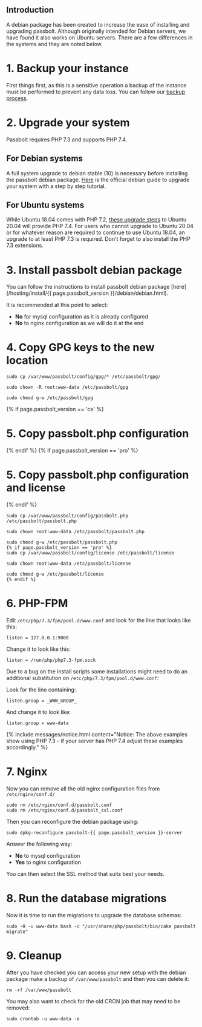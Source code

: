 ## Introduction

A debian package has been created to increase the ease of installing and upgrading passbolt.
Although originally intended for Debian servers, we have found it also works on Ubuntu servers.
There are a few differences in the systems and they are noted below.

# 1. Backup your instance

First things first, as this is a sensitive operation a backup of the instance must be performed to prevent any data loss. You can follow our [backup process](/hosting/backup).

# 2. Upgrade your system

Passbolt requires PHP 7.3 and supports PHP 7.4.

## For Debian systems
A full system upgrade to debian stable (10) is necessary before installing the passbolt debian package.
[Here](https://www.debian.org/releases/stable/amd64/release-notes/ch-upgrading.html) is the official debian guide to upgrade your system with a step by step tutorial.

## For Ubuntu systems
While Ubuntu 18.04 comes with PHP 7.2, [these upgrade steps](https://help.ubuntu.com/18.04/serverguide/installing-upgrading.html)
to Ubuntu 20.04 will provide PHP 7.4. For users who cannot upgrade to Ubuntu 20.04 or for whatever reason are
required to continue to use Ubuntu 18.04, an upgrade to at least PHP 7.3 is required. Don't forget to also
install the PHP 7.3 extensions.

# 3. Install passbolt debian package

You can follow the instructions to install passbolt debian package [here](/hosting/install/{{ page.passbolt_version }}/debian/debian.html).

It is recommended at this point to select:

- **No** for mysql configuration as it is already configured
- **No** to nginx configuration as we will do it at the end

# 4. Copy GPG keys to the new location

```
sudo cp /var/www/passbolt/config/gpg/* /etc/passbolt/gpg/

sudo chown -R root:www-data /etc/passbolt/gpg

sudo chmod g-w /etc/passbolt/gpg
```
{% if page.passbolt_version == 'ce' %}
# 5. Copy passbolt.php configuration
{% endif %}
{% if page.passbolt_version == 'pro' %}
# 5. Copy passbolt.php configuration and license
{% endif %}

```
sudo cp /var/www/passbolt/config/passbolt.php /etc/passbolt/passbolt.php

sudo chown root:www-data /etc/passbolt/passbolt.php

sudo chmod g-w /etc/passbolt/passbolt.php
{% if page.passbolt_version == 'pro' %}
sudo cp /var/www/passbolt/config/license /etc/passbolt/license

sudo chown root:www-data /etc/passbolt/license

sudo chmod g-w /etc/passbolt/license
{% endif %}
```

# 6. PHP-FPM

Edit `/etc/php/7.3/fpm/pool.d/www.conf` and look for the line that looks like this:

```
listen = 127.0.0.1:9000
```

Change it to look like this:

```
listen = /run/php/php7.3-fpm.sock
```

Due to a bug on the install scripts some installations might need to do an additional substitution on `/etc/php/7.3/fpm/pool.d/www.conf`:

Look for the line containing:

```
listen.group = _WWW_GROUP_
```

And change it to look like:

```
listen.group = www-data
```
{% include messages/notice.html
    content="Notice: The above examples show using PHP 7.3 - if your server has PHP 7.4 adjust these examples accordingly."
%}

# 7. Nginx

Now you can remove all the old nginx configuration files from `/etc/nginx/conf.d/`
```
sudo rm /etc/nginx/conf.d/passbolt.conf
sudo rm /etc/nginx/conf.d/passbolt_ssl.conf
```
Then you can reconfigure the debian package using:
```
sudo dpkg-reconfigure passbolt-{{ page.passbolt_version }}-server
```

Answer the following way:

- **No** to mysql configuration
- **Yes** to nginx configuration

You can then select the SSL method that suits best your needs.

# 8. Run the database migrations

Now it is time to run the migrations to upgrade the database schemas:

```
sudo -H -u www-data bash -c "/usr/share/php/passbolt/bin/cake passbolt migrate"
```

# 9. Cleanup

After you have checked you can access your new setup with the debian package make a backup of `/var/www/passbolt` and then
you can delete it:

```
rm -rf /var/www/passbolt
```

You may also want to check for the old CRON job that may need to be removed:
```
sudo crontab -u www-data -e
```
